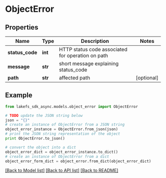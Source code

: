 # ObjectError


## Properties
Name | Type | Description | Notes
------------ | ------------- | ------------- | -------------
**status_code** | **int** | HTTP status code associated for operation on path | 
**message** | **str** | short message explaining status_code | 
**path** | **str** | affected path | [optional] 

## Example

```python
from lakefs_sdk_async.models.object_error import ObjectError

# TODO update the JSON string below
json = "{}"
# create an instance of ObjectError from a JSON string
object_error_instance = ObjectError.from_json(json)
# print the JSON string representation of the object
print ObjectError.to_json()

# convert the object into a dict
object_error_dict = object_error_instance.to_dict()
# create an instance of ObjectError from a dict
object_error_form_dict = object_error.from_dict(object_error_dict)
```
[[Back to Model list]](../README.md#documentation-for-models) [[Back to API list]](../README.md#documentation-for-api-endpoints) [[Back to README]](../README.md)



